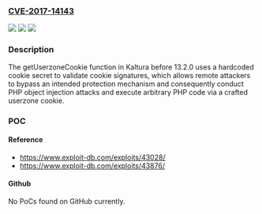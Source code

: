 ### [CVE-2017-14143](https://cve.mitre.org/cgi-bin/cvename.cgi?name=CVE-2017-14143)
![](https://img.shields.io/static/v1?label=Product&message=n%2Fa&color=blue)
![](https://img.shields.io/static/v1?label=Version&message=n%2Fa&color=blue)
![](https://img.shields.io/static/v1?label=Vulnerability&message=n%2Fa&color=brighgreen)

### Description

The getUserzoneCookie function in Kaltura before 13.2.0 uses a hardcoded cookie secret to validate cookie signatures, which allows remote attackers to bypass an intended protection mechanism and consequently conduct PHP object injection attacks and execute arbitrary PHP code via a crafted userzone cookie.

### POC

#### Reference
- https://www.exploit-db.com/exploits/43028/
- https://www.exploit-db.com/exploits/43876/

#### Github
No PoCs found on GitHub currently.

